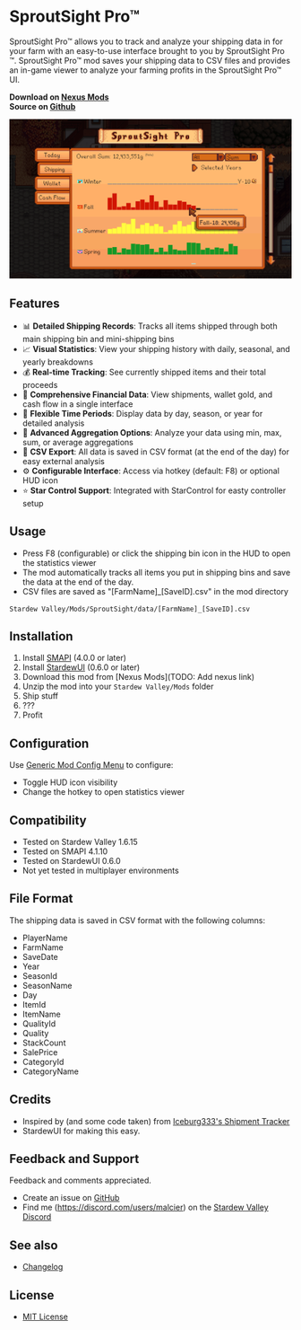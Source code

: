 # SproutSight Pro&trade;

SproutSight Pro&trade; allows you to track and analyze your shipping data in for your farm with an easy-to-use interface brought to you by SproutSight Pro &trade;. SproutSight Pro&trade; mod saves your shipping data to CSV files and provides an in-game viewer to analyze your farming profits in the SproutSight Pro&trade; UI.

**Download on [Nexus Mods](https://www.nexusmods.com/stardewvalley/mods/31705/)** \
**Source on [Github](https://github.com/24v/SproutSight)**

![SproutSight UI](<docs/images/Shipping View.png>)

## Features
- 📊 **Detailed Shipping Records**: Tracks all items shipped through both main shipping bin and mini-shipping bins
- 📈 **Visual Statistics**: View your shipping history with daily, seasonal, and yearly breakdowns
- 💰 **Real-time Tracking**: See currently shipped items and their total proceeds
- 💼 **Comprehensive Financial Data**: View shipments, wallet gold, and cash flow in a single interface
- 📅 **Flexible Time Periods**: Display data by day, season, or year for detailed analysis
- 🔢 **Advanced Aggregation Options**: Analyze your data using min, max, sum, or average aggregations
- 📁 **CSV Export**: All data is saved in CSV format (at the end of the day) for easy external analysis
- ⚙️ **Configurable Interface**: Access via hotkey (default: F8) or optional HUD icon
- ️⭐ **Star Control Support**: Integrated with StarControl for easty controller setup

## Usage
- Press F8 (configurable) or click the shipping bin icon in the HUD to open the statistics viewer
- The mod automatically tracks all items you put in shipping bins and save the data at the end of the day.
- CSV files are saved as "[FarmName]_[SaveID].csv" in the mod directory
```
Stardew Valley/Mods/SproutSight/data/[FarmName]_[SaveID].csv
```

## Installation
1. Install [SMAPI](https://smapi.io/) (4.0.0 or later)
2. Install [StardewUI](https://www.nexusmods.com/stardewvalley/mods/TODO) (0.6.0 or later)
3. Download this mod from [Nexus Mods](TODO: Add nexus link)
4. Unzip the mod into your `Stardew Valley/Mods` folder
6. Ship stuff
7. ???
8. Profit

## Configuration
Use [Generic Mod Config Menu](https://www.nexusmods.com/stardewvalley/mods/5098) to configure:
- Toggle HUD icon visibility
- Change the hotkey to open statistics viewer

## Compatibility
- Tested on Stardew Valley 1.6.15
- Tested on SMAPI 4.1.10
- Tested on StardewUI 0.6.0
- Not yet tested in multiplayer environments

## File Format
The shipping data is saved in CSV format with the following columns:
- PlayerName
- FarmName
- SaveDate
- Year
- SeasonId
- SeasonName
- Day
- ItemId
- ItemName
- QualityId
- Quality
- StackCount
- SalePrice
- CategoryId
- CategoryName

## Credits
- Inspired by (and some code taken) from [Iceburg333's Shipment Tracker](https://www.nexusmods.com/stardewvalley/mods/321)
- StardewUI for making this easy.

## Feedback and Support
Feedback and comments appreciated.
- Create an issue on [GitHub](https://github.com/24v/SproutSight)
- Find me (https://discord.com/users/malcier) on the [Stardew Valley Discord](https://discord.gg/stardewvalley)

## See also
- [Changelog](CHANGELOG.md)

## License
- [MIT License](LICENSE)

